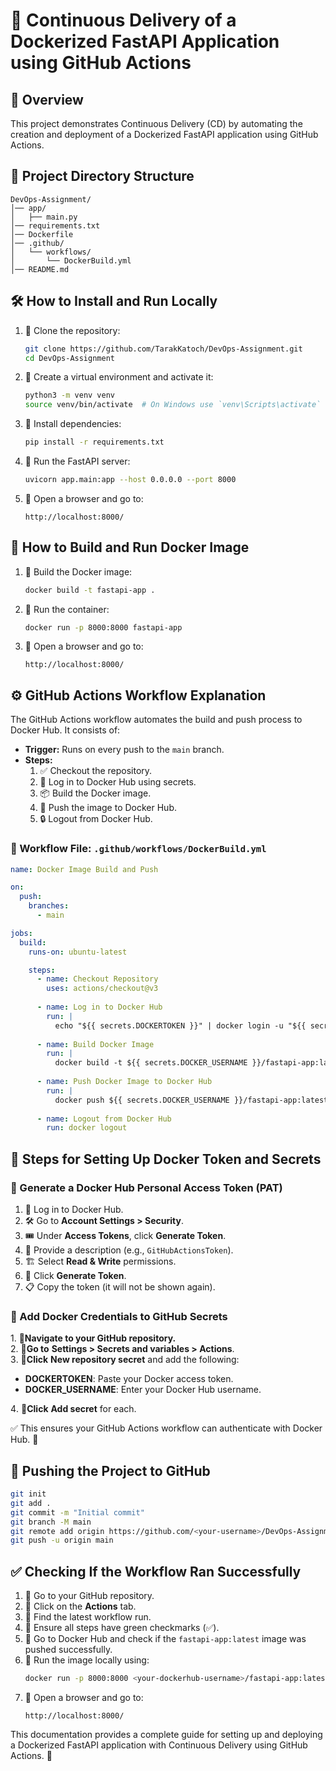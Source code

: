 # 🚀 Continuous Delivery of a Dockerized FastAPI Application using GitHub Actions

## 📌 Overview
This project demonstrates Continuous Delivery (CD) by automating the creation and deployment of a Dockerized FastAPI application using GitHub Actions.

## 📂 Project Directory Structure
```
DevOps-Assignment/
│── app/
│   ├── main.py
│── requirements.txt
│── Dockerfile
│── .github/
│   └── workflows/
│       └── DockerBuild.yml
│── README.md
```

## 🛠️ How to Install and Run Locally

1. 🔹 Clone the repository:
   ```bash
   git clone https://github.com/TarakKatoch/DevOps-Assignment.git
   cd DevOps-Assignment
   ```

2. 🔹 Create a virtual environment and activate it:
   ```bash
   python3 -m venv venv
   source venv/bin/activate  # On Windows use `venv\Scripts\activate`
   ```

3. 🔹 Install dependencies:
   ```bash
   pip install -r requirements.txt
   ```

4. 🔹 Run the FastAPI server:
   ```bash
   uvicorn app.main:app --host 0.0.0.0 --port 8000
   ```

5. 🔹 Open a browser and go to:
   ```
   http://localhost:8000/
   ```

## 🐳 How to Build and Run Docker Image

1. 🔹 Build the Docker image:
   ```bash
   docker build -t fastapi-app .
   ```

2. 🔹 Run the container:
   ```bash
   docker run -p 8000:8000 fastapi-app
   ```

3. 🔹 Open a browser and go to:
   ```
   http://localhost:8000/
   ```

## ⚙️ GitHub Actions Workflow Explanation
The GitHub Actions workflow automates the build and push process to Docker Hub. It consists of:

- **Trigger:** Runs on every push to the `main` branch.
- **Steps:**
  1. ✅ Checkout the repository.
  2. 🔑 Log in to Docker Hub using secrets.
  3. 📦 Build the Docker image.
  4. 🚀 Push the image to Docker Hub.
  5. 🔒 Logout from Docker Hub.

### 📜 Workflow File: `.github/workflows/DockerBuild.yml`
```yaml
name: Docker Image Build and Push

on:
  push:
    branches:
      - main

jobs:
  build:
    runs-on: ubuntu-latest

    steps:
      - name: Checkout Repository
        uses: actions/checkout@v3
      
      - name: Log in to Docker Hub
        run: |
          echo "${{ secrets.DOCKERTOKEN }}" | docker login -u "${{ secrets.DOCKER_USERNAME }}" --password-stdin
      
      - name: Build Docker Image
        run: |
          docker build -t ${{ secrets.DOCKER_USERNAME }}/fastapi-app:latest .
      
      - name: Push Docker Image to Docker Hub
        run: |
          docker push ${{ secrets.DOCKER_USERNAME }}/fastapi-app:latest
      
      - name: Logout from Docker Hub
        run: docker logout
```

## 🔑 Steps for Setting Up Docker Token and Secrets

### 🔹 Generate a Docker Hub Personal Access Token (PAT)
1. 🔐 Log in to Docker Hub.
2. 🛠️ Go to **Account Settings > Security**.
3. 🎟️ Under **Access Tokens**, click **Generate Token**.
4. 📝 Provide a description (e.g., `GitHubActionsToken`).
5. 🏗️ Select **Read & Write** permissions.
6. 🎯 Click **Generate Token**.
7. 📋 Copy the token (it will not be shown again).

### 🔹 Add Docker Credentials to GitHub Secrets  

1️. 🔹**Navigate to your GitHub repository.**  
2️. 🔹**Go to** **Settings > Secrets and variables > Actions**.  
3️. 🔹**Click** **New repository secret** and add the following:  

   -  **DOCKERTOKEN**: Paste your Docker access token.  
   -  **DOCKER_USERNAME**: Enter your Docker Hub username.  

4️. 🔹**Click** **Add secret** for each.  

✅ This ensures your GitHub Actions workflow can authenticate with Docker Hub. 🚀

## 🚀 Pushing the Project to GitHub
```bash
git init
git add .
git commit -m "Initial commit"
git branch -M main
git remote add origin https://github.com/<your-username>/DevOps-Assignment.git
git push -u origin main
```

## ✅ Checking If the Workflow Ran Successfully
1. 🔹 Go to your GitHub repository.
2. 🔹 Click on the **Actions** tab.
3. 🔹 Find the latest workflow run.
4. 🔹 Ensure all steps have green checkmarks (✅).
5. 🔹 Go to Docker Hub and check if the `fastapi-app:latest` image was pushed successfully.
6. 🔹 Run the image locally using:
   ```bash
   docker run -p 8000:8000 <your-dockerhub-username>/fastapi-app:latest
   ```
7. 🔹 Open a browser and go to:
   ```
   http://localhost:8000/
   ```

This documentation provides a complete guide for setting up and deploying a Dockerized FastAPI application with Continuous Delivery using GitHub Actions. 🎯
